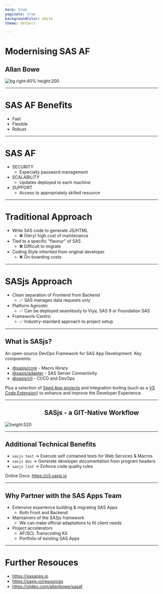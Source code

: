 ```yaml
---
marp: true
paginate: true
backgroundColor: white
theme: default

---
```

<!-- header: ![h:6em align:right](https://sasjs.io/img/sas-apps.png) -->



# Modernising SAS AF<!--fit-->
## Allan Bowe


![bg right:40% height:200](https://sasjs.io/img/af1.png)

---
<!-- header: ![h:4em](https://sasjs.io/img/sas-apps.png)-->


# SAS AF Benefits

- Fast
- Flexible
- Robust

<!-- TRANSCRIPT
Fast to build as point & click
Flexible due to filesystem access
Robust vendor support, has lasted decades
-->

---
# SAS AF

- SECURITY
  - Especially password management
- SCALABILITY
  - Updates deployed to each machine
- SUPPORT
  - Access to appropriately skilled resource

---

# Traditional Approach

- Write SAS code to generate JS/HTML
  - ❌ (Very) high cost of maintenance
- Tied to a specific "flavour" of SAS
  - ❌ Difficult to migrate
- Coding Style inherited from original developer
  - ❌ On-boarding costs

---

# SASjs Approach

- Clean separation of Frontend from Backend
  - ✅ SAS manages data requests only
- Platform Agnostic
  - ✅ Can be deployed seamlessly to Viya, SAS 9 or Foundation SAS
- Framework-Centric
  - ✅ Industry-standard approach to project setup


---

## What is SASjs?
An open-source DevOps Framework for SAS App Development.  Key components:

- [@sasjs/core](https://github.com/sasjs/core) - Macro library
- [@sasjs/adapter](https://github.com/sasjs/adapter) - SAS Server Connectivity
- [@sasjs/cli](https://github.com/sasjs/cli) - CI/CD and DevOps

Plus a selection of [Seed App projects](https://github.com/topics/sasjs-app) and Integration tooling (such as a [VS Code Extension](https://marketplace.visualstudio.com/items?itemName=SASjs.sasjs-for-vscode)) to enhance and improve the Developer Experience.

---

## &nbsp;&nbsp;&nbsp;&nbsp;&nbsp;&nbsp;&nbsp;&nbsp;&nbsp;&nbsp;&nbsp;&nbsp;&nbsp;&nbsp;&nbsp;&nbsp;&nbsp;&nbsp;&nbsp;&nbsp;&nbsp;&nbsp;&nbsp;&nbsp;&nbsp;&nbsp;SASjs - a GIT-Native Workflow <!--fit-->
![height:520 ](https://i.imgur.com/gIYp5OG.png)

---

## Additional Technical Benefits

- `sasjs test` -> Execute self contained tests for Web Services & Macros
- `sasjs doc` -> Generate developer documentation from program headers
- `sasjs lint` -> Enforce code quality rules

Online Docs:  https://cli.sasjs.io

---

## Why Partner with the SAS Apps Team

- Extensive experience building & migrating SAS Apps
  - Both Front and Backend
- Maintainers of the SASjs framework
  - We can make official adaptations to fit client needs
- Project accelerators
  - AF/SCL Transcoding Kit
  - Portfolio of existing SAS Apps

---
# Further Resouces

- https://sasapps.io
- https://sasjs.io/resources
- https://slides.com/allanbowe/sasaf

